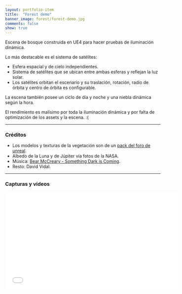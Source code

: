 ```yaml
---
layout: portfolio-item
title:  "Forest demo"
banner_image: forest/forest-demo.jpg
comments: false
show: true
---
```


Escena de bosque construida en UE4 para hacer pruebas de iluminación dinámica. 

Lo más destacable es el sistema de satélites:

* Esfera espacial y de cielo independientes.
* Sistema de satélites que se ubican entre ambas esferas y reflejan la luz solar.
* Los satélites orbitan el escenario y su traslación, rotación, radio de órbita y centro de órbita es configurable.

La escena también posee un ciclo de día y noche y una niebla dinámica según la hora.

El rendimiento es malísimo por toda la iluminación dinámica y por falta de optimización de los assets y la escena. :(

---

### Créditos
* Los modelos y texturas de la vegetación son de un [pack del foro de unreal](https://forums.unrealengine.com/showthread.php?59812-FREE-Foliage-Starter-Kit).
* Albedo de la Luna y de Júpiter vía fotos de la NASA.
* Música: [Bear McCreary - Something Dark is Coming](https://www.youtube.com/watch?v=Qr_79Jm62mo).
* Resto: David Vidal.

---

### Capturas y vídeos
<iframe width="560" height="315" src="//www.youtube.com/embed/t6Yy7VZMr9U" frameborder="0" allowfullscreen></iframe>